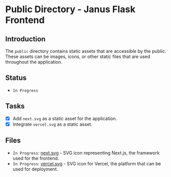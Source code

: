 # Public Directory - Janus Flask Frontend

## Introduction
The `public` directory contains static assets that are accessible by the public. These assets can be images, icons, or other static files that are used throughout the application.

## Status
- `In Progress`

## Tasks
- [x] Add `next.svg` as a static asset for the application.
- [x] Integrate `vercel.svg` as a static asset.

## Files
- `In Progress`: [next.svg](./next.svg) - SVG icon representing Next.js, the framework used for the frontend.
- `In Progress`: [vercel.svg](./vercel.svg) - SVG icon for Vercel, the platform that can be used for deployment.

